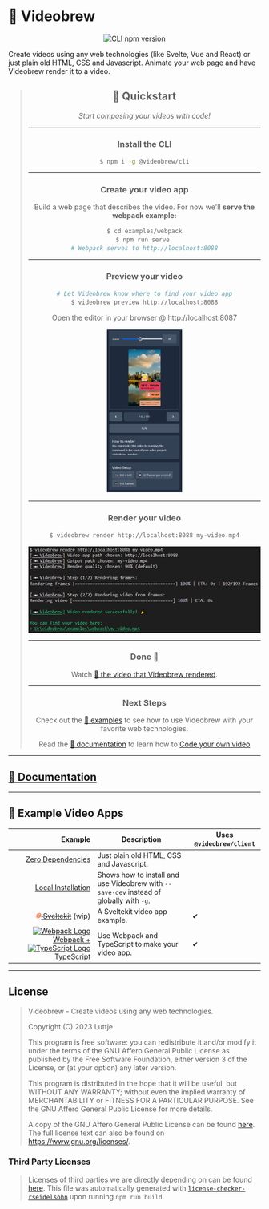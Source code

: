 # 📼 Videobrew

<div align="center">

[![CLI npm version](https://img.shields.io/npm/v/@videobrew/cli)](https://www.npmjs.com/package/@videobrew/cli)

</div>

Create videos using any web technologies (like Svelte, Vue and React) or just plain old HTML, CSS and Javascript. Animate your web page and have Videobrew render it to a video.

> <div align="center">
>
> ## 🚀 <span id="quickstart">Quickstart</span>
> *Start composing your videos with code!*
> 
> <hr>
>
> ### Install the CLI
> 
> ```bash
> $ npm i -g @videobrew/cli
> ```
> 
> <hr> 
>
> ### Create your video app
> Build a web page that describes the video. For now we'll  **serve the webpack example:**
> 
> ```bash
> $ cd examples/webpack
> $ npm run serve 
> # Webpack serves to http://localhost:8088
> ```
> 
> <hr> 
>
> ### Preview your video
> 
> ```bash
> # Let Videobrew know where to find your video app
> $ videobrew preview http://localhost:8088
> ```
> Open the editor in your browser @ http://localhost:8087
> 
> [<img src="./docs/editor-previewing-video-app.png" alt="Previewing a video app" width="150" />](./docs/editor-previewing-video-app.png)
>
> <hr> 
>
> ### Render your video
>   
> ```bash
> $ videobrew render http://localhost:8088 my-video.mp4
> ```
>   
> [<img src="./docs/cli-rendering-video-app.png" alt="Rendering a video app" align="middle" width="500" />](./docs/cli-rendering-video-app.png)
> 
> <hr> 
>
> ### Done 🎉
>   
> Watch [📼 the video that Videobrew rendered](./examples/webpack/out/weather.mp4).
>
> <hr> 
>
> ### Next Steps
>
> Check out the [🧪 examples](#examples) to see how to use Videobrew with your favorite web technologies.
>
> Read the [📖 documentation](./docs/index.md) to learn how to [Code your own video](./docs/code-your-own-video.md)
>
> </div>

<hr>

## [📖 Documentation](./docs/index.md)

<hr>

## <span id="examples">🧪 Example Video Apps</span>
| Example | Description | Uses `@videobrew/client`
| ---: | --- | --- |
| [Zero Dependencies](./examples/0-dependencies/) | Just plain old HTML, CSS and Javascript. | |
| [Local Installation](./examples/local-install/) | Shows how to install and use Videobrew with `--save-dev` instead of globally with `-g`. | |
| <s>[<img src="https://raw.githubusercontent.com/sveltejs/branding/master/svelte-logo.svg" height="12px" alt="Svelte Logo" /> Sveltekit](./examples/sveltekit/)</s> (wip) | A Sveltekit video app example. | ✔ |
| [<img src="https://raw.githubusercontent.com/webpack/media/master/logo/icon.svg" height="12px" alt="Webpack Logo" /> Webpack + <img src="https://upload.wikimedia.org/wikipedia/commons/thumb/4/4c/Typescript_logo_2020.svg/512px-Typescript_logo_2020.svg.png?20221110153201" height="12px" alt="TypeScript Logo" /> TypeScript](./examples/webpack) | Use Webpack and TypeScript to make your video app. | ✔ |

<hr>

## License

> Videobrew - Create videos using any web technologies.
> 
> Copyright (C) 2023  Luttje
> 
> This program is free software: you can redistribute it and/or modify
> it under the terms of the GNU Affero General Public License as published
> by the Free Software Foundation, either version 3 of the License, or
> (at your option) any later version.
> 
> This program is distributed in the hope that it will be useful,
> but WITHOUT ANY WARRANTY; without even the implied warranty of
> MERCHANTABILITY or FITNESS FOR A PARTICULAR PURPOSE.  See the
> GNU Affero General Public License for more details.
> 
> A copy of the GNU Affero General Public License can be found [here](./LICENSE). 
> The full license text can also be found on <https://www.gnu.org/licenses/>.

### Third Party Licenses
> Licenses of third parties we are directly depending on can be found [here](./LICENSES-THIRD-PARTY). This file was automatically generated with [`license-checker-rseidelsohn`](https://www.npmjs.com/package/license-checker-rseidelsohn) upon running `npm run build`.